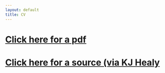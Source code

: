 ```yaml
---
layout: default
title: CV
---
```


# [Click here for a pdf](/pdfs/Ivan-Hanigan-CV.pdf)

# [Click here for a source (via KJ Healy](/pdfs/Ivan-Hanigan-CV.tex)